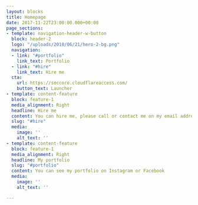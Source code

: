 ```yaml
---
layout: blocks
title: Homepage
date: 2017-11-22T23:00:00.000+00:00
page_sections:
- template: navigation-header-w-button
  block: header-2
  logo: "/uploads/2018/06/21/hero-2-bg.png"
  navigation:
  - link: "#portfolio"
    link_text: Portfolio
  - link: "#hire"
    link_text: Hire me
  cta:
    url: https://seccore.cloudflareaccess.com/
    button_text: Launcher
- template: content-feature
  block: feature-1
  media_alignment: Right
  headline: Hire me
  content: You can hire me, please call or contact me on my email address.
  slug: "#hire"
  media:
    image: ''
    alt_text: ''
- template: content-feature
  block: feature-1
  media_alignment: Right
  headline: My portfolio
  slug: "#portfolio"
  content: You can see my portfolio on Instagram or Facebook
  media:
    image: ''
    alt_text: ''

---
```

